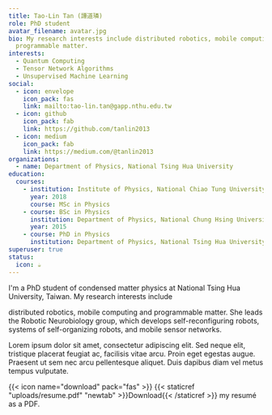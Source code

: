 ```yaml
---
title: Tao-Lin Tan (譚道璘)
role: PhD student
avatar_filename: avatar.jpg
bio: My research interests include distributed robotics, mobile computing and
  programmable matter.
interests:
  - Quantum Computing
  - Tensor Network Algorithms
  - Unsupervised Machine Learning
social:
  - icon: envelope
    icon_pack: fas
    link: mailto:tao-lin.tan@gapp.nthu.edu.tw
  - icon: github
    icon_pack: fab
    link: https://github.com/tanlin2013
  - icon: medium
    icon_pack: fab
    link: https://medium.com/@tanlin2013
organizations:
  - name: Department of Physics, National Tsing Hua University
education:
  courses:
    - institution: Institute of Physics, National Chiao Tung University
      year: 2018
      course: MSc in Physics
    - course: BSc in Physics
      institution: Department of Physics, National Chung Hsing University
      year: 2015
    - course: PhD in Physics
      institution: Department of Physics, National Tsing Hua University
superuser: true
status:
  icon: ☕️
---
```

I'm a PhD student of condensed matter physics at National Tsing Hua University, Taiwan. My research interests include 

distributed robotics, mobile computing and programmable matter. She leads the Robotic Neurobiology group, which develops self-reconfiguring robots, systems of self-organizing robots, and mobile sensor networks.

Lorem ipsum dolor sit amet, consectetur adipiscing elit. Sed neque elit, tristique placerat feugiat ac, facilisis vitae arcu. Proin eget egestas augue. Praesent ut sem nec arcu pellentesque aliquet. Duis dapibus diam vel metus tempus vulputate.

{{< icon name="download" pack="fas" >}} {{< staticref "uploads/resume.pdf" "newtab" >}}Download{{< /staticref >}} my resumé as a PDF.
